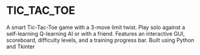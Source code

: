 # TIC_TAC_TOE
A smart Tic-Tac-Toe game with a 3-move limit twist. Play solo against a self-learning Q-learning AI or with a friend. Features an interactive GUI, scoreboard, difficulty levels, and a training progress bar. Built using Python and Tkinter
